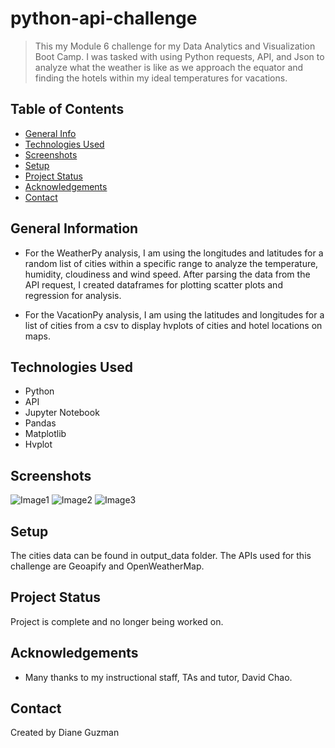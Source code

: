 # python-api-challenge
> This my Module 6 challenge for my Data Analytics and Visualization Boot Camp.  I was tasked with using Python requests,
API, and Json to analyze what the weather is like as we approach the equator and finding the hotels within my ideal 
temperatures for vacations. 


## Table of Contents
* [General Info](#general-information)
* [Technologies Used](#technologies-used)
* [Screenshots](#screenshots)
* [Setup](#setup)
* [Project Status](#project-status)
* [Acknowledgements](#acknowledgements)
* [Contact](#contact)


## General Information
- For the WeatherPy analysis, I am using the longitudes and latitudes for a random list of cities within a specific range to analyze the temperature, humidity, 
cloudiness and wind speed. After parsing the data from the API request, I created dataframes for plotting scatter plots and regression for analysis.

- For the VacationPy analysis, I am using the latitudes and longitudes for a list of cities from a csv to display hvplots of cities and hotel locations on maps. 


## Technologies Used
- Python
- API
- Jupyter Notebook
- Pandas
- Matplotlib
- Hvplot


## Screenshots
![Image1](https://user-images.githubusercontent.com/117790100/213531855-bc74ccf0-e1ac-4654-8f37-8034e1dc3c91.png)
![Image2](https://user-images.githubusercontent.com/117790100/213530883-0c23384d-329c-45f7-8aeb-96f522149e9c.png)
![Image3](https://user-images.githubusercontent.com/117790100/213530932-fa54d9dc-c09f-4fc6-8675-581e319b2b01.png)


## Setup
The cities data can be found in output_data folder. The APIs used for this challenge are Geoapify and OpenWeatherMap.


## Project Status
Project is complete and no longer being worked on.


## Acknowledgements
- Many thanks to my instructional staff, TAs and tutor, David Chao.


## Contact
Created by Diane Guzman
